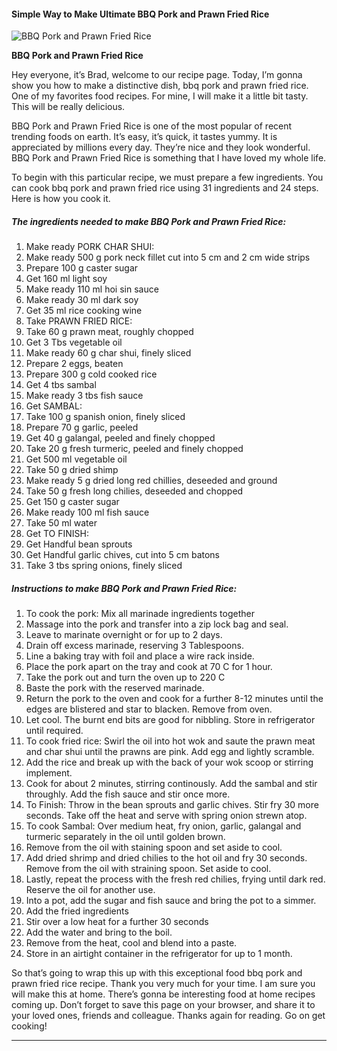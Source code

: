             

#### Simple Way to Make Ultimate BBQ Pork and Prawn Fried Rice

![BBQ Pork and Prawn Fried Rice](https://img-global.cpcdn.com/recipes/5ed0898dae0d0668/751x532cq70/bbq-pork-and-prawn-fried-rice-recipe-main-photo.jpg)

**BBQ Pork and Prawn Fried Rice**

Hey everyone, it’s Brad, welcome to our recipe page. Today, I’m gonna show you how to make a distinctive dish, bbq pork and prawn fried rice. One of my favorites food recipes. For mine, I will make it a little bit tasty. This will be really delicious.

BBQ Pork and Prawn Fried Rice is one of the most popular of recent trending foods on earth. It’s easy, it’s quick, it tastes yummy. It is appreciated by millions every day. They’re nice and they look wonderful. BBQ Pork and Prawn Fried Rice is something that I have loved my whole life.

To begin with this particular recipe, we must prepare a few ingredients. You can cook bbq pork and prawn fried rice using 31 ingredients and 24 steps. Here is how you cook it.

##### The ingredients needed to make BBQ Pork and Prawn Fried Rice:

1.  Make ready PORK CHAR SHUI:
2.  Make ready 500 g pork neck fillet cut into 5 cm and 2 cm wide strips
3.  Prepare 100 g caster sugar
4.  Get 160 ml light soy
5.  Make ready 110 ml hoi sin sauce
6.  Make ready 30 ml dark soy
7.  Get 35 ml rice cooking wine
8.  Take PRAWN FRIED RICE:
9.  Take 60 g prawn meat, roughly chopped
10.  Get 3 Tbs vegetable oil
11.  Make ready 60 g char shui, finely sliced
12.  Prepare 2 eggs, beaten
13.  Prepare 300 g cold cooked rice
14.  Get 4 tbs sambal
15.  Make ready 3 tbs fish sauce
16.  Get SAMBAL:
17.  Take 100 g spanish onion, finely sliced
18.  Prepare 70 g garlic, peeled
19.  Get 40 g galangal, peeled and finely chopped
20.  Take 20 g fresh turmeric, peeled and finely chopped
21.  Get 500 ml vegetable oil
22.  Take 50 g dried shimp
23.  Make ready 5 g dried long red chillies, deseeded and ground
24.  Take 50 g fresh long chilies, deseeded and chopped
25.  Get 150 g caster sugar
26.  Make ready 100 ml fish sauce
27.  Take 50 ml water
28.  Get TO FINISH:
29.  Get Handful bean sprouts
30.  Get Handful garlic chives, cut into 5 cm batons
31.  Take 3 tbs spring onions, finely sliced

##### Instructions to make BBQ Pork and Prawn Fried Rice:

1.  To cook the pork: Mix all marinade ingredients together
2.  Massage into the pork and transfer into a zip lock bag and seal.
3.  Leave to marinate overnight or for up to 2 days.
4.  Drain off excess marinade, reserving 3 Tablespoons.
5.  Line a baking tray with foil and place a wire rack inside.
6.  Place the pork apart on the tray and cook at 70 C for 1 hour.
7.  Take the pork out and turn the oven up to 220 C
8.  Baste the pork with the reserved marinade.
9.  Return the pork to the oven and cook for a further 8-12 minutes until the edges are blistered and star to blacken. Remove from oven.
10.  Let cool. The burnt end bits are good for nibbling. Store in refrigerator until required.
11.  To cook fried rice: Swirl the oil into hot wok and saute the prawn meat and char shui until the prawns are pink. Add egg and lightly scramble.
12.  Add the rice and break up with the back of your wok scoop or stirring implement.
13.  Cook for about 2 minutes, stirring continously. Add the sambal and stir throughly. Add the fish sauce and stir once more.
14.  To Finish: Throw in the bean sprouts and garlic chives. Stir fry 30 more seconds. Take off the heat and serve with spring onion strewn atop.
15.  To cook Sambal: Over medium heat, fry onion, garlic, galangal and turmeric separately in the oil until golden brown.
16.  Remove from the oil with staining spoon and set aside to cool.
17.  Add dried shrimp and dried chilies to the hot oil and fry 30 seconds. Remove from the oil with straining spoon. Set aside to cool.
18.  Lastly, repeat the process with the fresh red chilies, frying until dark red. Reserve the oil for another use.
19.  Into a pot, add the sugar and fish sauce and bring the pot to a simmer.
20.  Add the fried ingredients
21.  Stir over a low heat for a further 30 seconds
22.  Add the water and bring to the boil.
23.  Remove from the heat, cool and blend into a paste.
24.  Store in an airtight container in the refrigerator for up to 1 month.

So that’s going to wrap this up with this exceptional food bbq pork and prawn fried rice recipe. Thank you very much for your time. I am sure you will make this at home. There’s gonna be interesting food at home recipes coming up. Don’t forget to save this page on your browser, and share it to your loved ones, friends and colleague. Thanks again for reading. Go on get cooking!

* * *